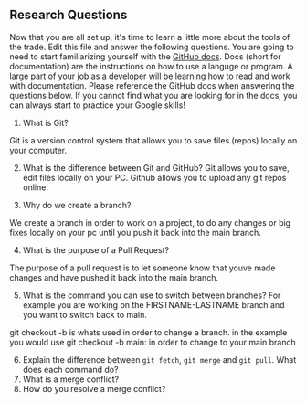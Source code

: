 ## Research Questions 

Now that you are all set up, it's time to learn a little more about the tools of the trade. Edit this file and answer the following questions. You are going to need to start familiarizing yourself with the [GitHub docs](https://docs.github.com/en). Docs (short for documentation) are the instructions on how to use a languge or program. A large part of your job as a developer will be learning how to read and work with documentation. Please reference the GitHub docs when answering the questions below. If you cannot find what you are looking for in the docs, you can always start to practice your Google skills!

1. What is Git?

Git is a version control system that allows you to save files (repos) locally on your computer.

2. What is the difference between Git and GitHub?  Git allows you to save, edit files locally on your PC.  Github allows you to upload any git repos online.

3. Why do we create a branch?  

We create a branch in order to work on a project, to do any changes or big fixes locally on your pc until you push it back into the main branch.

4. What is the purpose of a Pull Request?

The purpose of a pull request is to let someone know that youve made changes and have pushed it back into the main branch.

5. What is the command you can use to switch between branches? For example you are working on the FIRSTNAME-LASTNAME branch and you want to switch back to main.

git checkout -b is whats used in order to change a branch.  in the example you would use git checkout -b main:  in order to change to your main branch 

6. Explain the difference between `git fetch`, `git merge` and `git pull`. What does each command do?
7. What is a merge conflict?
8. How do you resolve a merge conflict?
